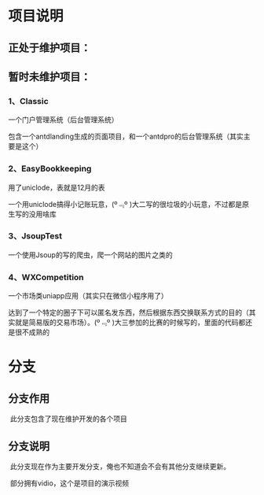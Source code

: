 # 项目说明

## 正处于维护项目：

## 暂时未维护项目：

### 1、Classic

一个门户管理系统（后台管理系统）

包含一个antdlanding生成的页面项目，和一个antdpro的后台管理系统（其实主要是这个）

### 2、EasyBookkeeping

用了uniclode，表就是12月的表

一个用uniclode搞得小记账玩意，(º﹃º )大二写的很垃圾的小玩意，不过都是原生写的没用啥库

### 3、JsoupTest

一个使用Jsoup的写的爬虫，爬一个网站的图片之类的

### 4、WXCompetition

一个市场类uniapp应用（其实只在微信小程序用了）

达到了一个特定的圈子下可以匿名发东西，然后根据东西交换联系方式的目的（其实就是简易版的交易市场）。(º﹃º )大三参加的比赛的时候写的，里面的代码都还是很不成熟的

# 分支

## 分支作用

​	此分支包含了现在维护开发的各个项目

## 分支说明

​	此分支现在作为主要开发分支，俺也不知道会不会有其他分支继续更新。

​	部分拥有vidio，这个是项目的演示视频

